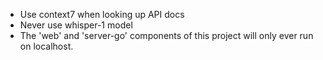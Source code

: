 - Use context7 when looking up API docs
- Never use whisper-1 model
- The 'web' and 'server-go' components of this project will only ever run on localhost.
